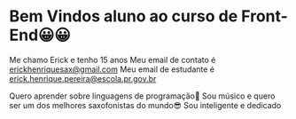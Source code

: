 # Bem Vindos aluno ao curso de Front-End😀😀
Me chamo Erick e tenho 15 anos
Meu email de contato é erickhenriquesax@gmail.com
Meu email de estudante é erick.henrique.pereira@escola.pr.gov.br

Quero aprender sobre linguagens de programação😬
Sou músico e quero ser um dos melhores saxofonistas do mundo😎
Sou inteligente e dedicado
